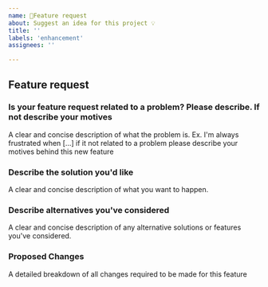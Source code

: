 ```yaml
---
name: 🌟Feature request
about: Suggest an idea for this project 💡
title: ''
labels: 'enhancement'
assignees: ''

---
```

## Feature request

### Is your feature request related to a problem? Please describe. If not describe your motives
A clear and concise description of what the problem is. Ex. I'm always frustrated when [...] if it not related to a problem please describe your motives behind this new feature

### Describe the solution you'd like
A clear and concise description of what you want to happen.

### Describe alternatives you've considered
A clear and concise description of any alternative solutions or features you've considered.

### Proposed Changes
A detailed breakdown of all changes required to be made for this feature
